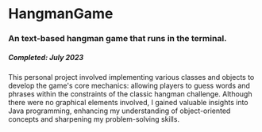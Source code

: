 # HangmanGame
<h3> An text-based hangman game that runs in the terminal. </h3>
<h5> Completed: July 2023 </h5>

This personal project involved implementing various classes and objects to develop the game's core mechanics: allowing players to guess words and phrases within the constraints of the classic hangman challenge. Although there were no graphical elements involved, I gained valuable insights into Java programming, enhancing my understanding of object-oriented concepts and sharpening my problem-solving skills.
